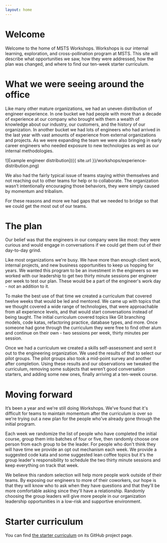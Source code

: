 ```yaml
---
layout: home
---
```


# Welcome

Welcome to the home of MSTS Workshops. Workshops is our internal learning,
exploration, and cross-pollination program at MSTS. This site will describe
what opportunities we saw, how they were addressed, how the plan was changed,
and where to find our ten-week starter curriculum.

# What we were seeing around the office

Like many other mature organizations, we had an uneven distribution of engineer
experience. In one bucket we had people with more than a decade of experience
at our company who brought with them a wealth of knowledge about our industry,
our customers, and the history of our organization. In another bucket we had
lots of engineers who had arrived in the last year with vast amounts of
experience from external organizations and projects. As we were expanding the
team we were also bringing in early career engineers who needed exposure to new
technologies as well as our internal methodologies.

![Example engineer distribution]({{ site.url }}/workshops/experience-distribution.png)

We also had the fairly typical issue of teams staying within themselves and not
reaching out to other teams for help or to collaborate. The organization wasn’t
intentionally encouraging those behaviors, they were simply caused by momentum
and tribalism.

For these reasons and more we had gaps that we needed to bridge so that we
could get the most out of our teams.

# The plan

Our belief was that the engineers in our company were like most: they were
curious and would engage in conversations if we could get them out of their
day-to-day grind.

Like most organizations we're busy. We have more than enough client work,
internal projects, and new business opportunities to keep us hopping for years.
We wanted this program to be an investment in the engineers so we worked with
our leadership to get two thirty minute sessions per engineer per week to test
our plan. These would be a part of the engineer's work day - not an addition to
it.

To make the best use of that time we created a curriculum that covered twelve
weeks that would be led and mentored. We came up with topics that we thought
covered a wide range of technologies, that were approachable from all
experience levels, and that would start conversations instead of being taught.
The initial curriculum covered topics like Git branching models, code katas,
refactoring practice, database types, and more. Once someone had gone through
the curriculum they were free to find other alum and continue on their own -
two sessions per week, thirty minutes per session.

Once we had a curriculum we created a skills self-assessment and sent it out to
the engineering organization. We used the results of that to select our pilot
groups. The pilot groups also took a mid-point survey and another after
completion. Using these results and our observations we tweaked the curriculum,
removing some subjects that weren’t good conversation starters, and adding some
new ones, finally arriving at a ten-week course.

# Moving forward

It’s been a year and we're still doing Workshops. We've found that it's
difficult for teams to maintain momentum after the curriculum is over so we're
trying out a new plan for the people who've already gone through the initial
program.

Each week we randomize the list of people who have completed the initial
course, group them into batches of four or five, then randomly choose one
person from each group to be the leader. For people who don't think they will
have time we provide an opt out mechanism each week. We provide a suggested
code kata and some suggested lean coffee topics but it's the group leader's
responsibility to schedule the two thirty minute sessions and keep everything
on track that week.

We believe this random selection will help more people work outside of their
teams. By exposing our engineers to more of their coworkers, our hope is that
they will know who to ask when they have questions and that they'll be more
comfortable asking since they'll have a relationship. Randomly choosing the
group leaders will give more people in our organization leadership
opportunities in a low-risk and supportive environment.

# Starter curriculum

You can find [the starter curriculum](https://github.com/msts/workshops) on its
GitHub project page.
